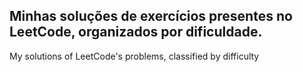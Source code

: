 Minhas soluções de exercícios presentes no LeetCode, organizados por dificuldade.
----------------------------------------------------------------------------------------
My solutions of LeetCode's problems, classified by difficulty
